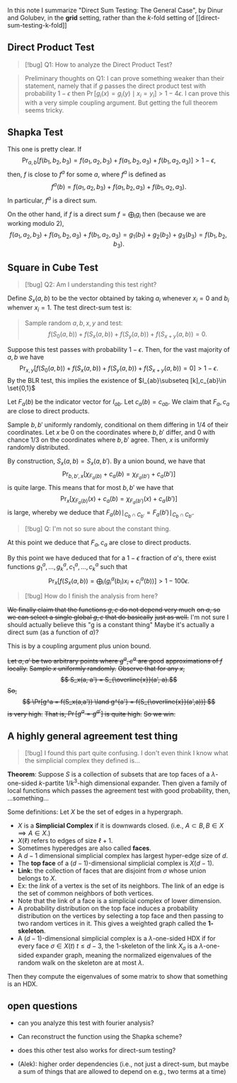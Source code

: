 In this note I summarize "Direct Sum Testing: The General Case", by Dinur and Golubev, in the **grid** setting, rather than the $k$-fold setting of [[direct-sum-testing-k-fold]]
## Direct Product Test
> [!bug] Q1: How to analyze the Direct Product Test?

> Preliminary thoughts on Q1:
> I can prove something weaker than their statement, namely that if $g$ passes the direct product test with probability $1-\epsilon$ then
> $\Pr[g_i(x)=g_i(y)\mid x_i = y_i]>1-4\epsilon.$
> I can prove this with a very simple coupling argument. But getting the full theorem seems tricky.

## Shapka Test
This one is pretty clear. 
If 
$$\Pr_{a,b}[f(b_1,b_2,b_3)=f(a_1,a_2,b_3)+f(a_1,b_2,a_3)+f(b_1,a_2,a_3)]>1-\epsilon,$$
then, $f$ is close to $f^{a}$ for some $a$, where $f^{a}$ is
defined as 
$$ f^{a}(b)  = f(a_1,a_2,b_3)+f(a_1,b_2,a_3)+f(b_1,a_2,a_3). $$ 
In particular, $f^{a}$ is a direct sum. 

On the other hand, if $f$ is a direct sum $f=\bigoplus_i g_i$ then
(because we are working modulo $2$),
$$ f(a_1,a_2,b_3)+f(a_1,b_2,a_3)+f(b_1,a_2,a_3) = g_1(b_1)+g_2(b_2)+g_3(b_3) = f(b_1,b_2,b_3).$$ 

## Square in Cube Test
>[!bug] Q2: Am I understanding this test right? 

Define $S_x(a,b)$ to be the vector obtained by taking $a_i$
whenever $x_i = 0$ and  $b_i$ whenver $x_i = 1$. 
The test direct-sum test is: 

> Sample random $a,b,x,y$ and test:
> $$ f(S_0(a,b)) + f(S_x(a,b))+ f(S_y(a,b))+f(S_{x+y}(a,b))=0.$$ 

Suppose this test passes with probability $1-\epsilon$.
Then, for the vast majority of $a,b$ we have
$$ \Pr_{x,y}[f(S_0(a,b)) + f(S_x(a,b))+ f(S_y(a,b))+f(S_{x+y}(a,b))=0]>1-\epsilon.$$ 
By the BLR test, this implies the existence of $I_{ab}\subseteq [k],c_{ab}\in \set{0,1}$

Let $F_a(b)$ be the indicator vector for $I_{ab}$. Let $c_a(b) = c_{ab}$.
We claim that $F_a,c_a$ are close to direct products. 

Sample $b,b'$ uniformly randomly, conditional on them differing in $1/4$ of their coordinates. 
Let $x$ be $0$ on the coordinates where $b,b'$ differ, and $0$
with chance $1/3$ on the coordinates where $b,b'$ agree. 
Then, $x$ is uniformly randomly distributed. 

By construction, $S_x(a,b) = S_x(a,b')$.
By a union bound, we have that 
$$ \Pr_{b,b',x} [\chi_{F_a(b)}+c_a(b) = \chi_{F_a(b')}+c_a(b')] $$ 
is quite large.
This means that for most $b,b'$ we have that 
$$ \Pr_{x} [\chi_{F_a(b)}(x)+c_a(b) = \chi_{F_a(b')}(x)+c_a(b')] $$ 
is large, whereby we deduce that $F_a(b)\mid_{C_b\cap C_{b'}} = F_a(b')\mid_{C_b\cap C_{b'}}$.

>[!bug] Q: I'm not so sure about the constant thing.

At this point we deduce that $F_a,c_a$ are close to direct products. 

By this point we have deduced that for a $1-\epsilon$ fraction of
$a$'s, there exist functions $g^{a}_1,\ldots,g^a_k,c^a_1, \ldots, c^a_k$ such that 
$$ \Pr_x [f(S_x(a,b)) = \bigoplus_i (g_i^a(b_i)x_i+c^a_i(b))] > 1-100\epsilon.$$ 
> [!bug]
How do I finish the analysis from here?

~~We finally claim that the functions $g,c$ do not depend very much~~
~~on $a$, so we can select a single global $g,c$ that do basically~~
~~just as well.~~ 
I'm not sure I should actually believe this "g is a constant thing"
Maybe it's actually a direct sum (as a function of $a$)?

This is by a coupling argument plus union bound.

~~Let $a,a'$ be two arbitrary points where $g^a,c^a$ are good~~
~~approximations of $f$ locally.~~ 
~~Sample $x$ uniformly randomly.~~ 
~~Observe that for any $x$,~~
~~$$ S_x(a, a') = S_{\overline{x}}(a', a).$$~~ 
~~So,~~ 
~~$$ \Pr[g^a = f(S_x(a,a')) \land g^{a'} = f(S_{\overline{x}}(a',a))] $$~~ 
~~is very high.~~
~~That is, $\Pr[g^a = g^{a'}]$ is quite high.~~ 
~~So we win.~~ 

## A highly general agreement test thing

>[!bug] I found this part quite confusing.
>I don't even think I know what the simplicial complex they defined is...

**Theorem**: Suppose $S$ is a collection of subsets that are top faces of a $\lambda$-one-sided $k$-partite $1/k^3$-high dimensional  expander. 
Then given a family of local functions which passes the agreement test with good probability, then, ...something...

Some definitions: 
Let $X$ be the set of edges in a hypergraph.
- $X$ is a **Simplicial Complex** if it is downwards closed. (i.e., $A\subset B, B\in X \implies A\in X$.)
- $X(\ell)$ refers to edges of size $\ell+1$.
- Sometimes hyperedges are also called **faces**. 
- A $d-1$ dimensional simplicial complex has largest hyper-edge size of $d$. 
- The **top face** of a $(d-1)$-dimensional simplicial complex is $X(d-1)$.
- **Link:** the collection of faces that are disjoint from $\sigma$ whose union belongs to $X$.
- Ex: the *link* of a vertex is the set  of its neighbors. The link of an edge is the set of common neighbors of both vertices. 
- Note that the link of a face is a simplicial complex of lower dimension.
- A probability distribution on the top face induces a probability distribution on the vertices by selecting a top face and then passing to two random vertices in it. This gives a weighted graph called the **$1$-skeleton**.
- A $(d-1)$-dimensional simplicial complex is a $\lambda$-one-sided HDX if for every face $\sigma\in X(t)$  $t\le d-3$, the $1$-skeleton of the link $X_\sigma$ is a $\lambda$-one-sided expander graph, meaning the normalized eigenvalues of the random walk on the skeleton are at most $\lambda$. 

Then they compute the eigenvalues of some matrix to show that something is an HDX.
## open questions
- can you analyze this test with fourier analysis?
- Can reconstruct the function using the Shapka scheme?
- does this other test also works for direct-sum testing?

- (Alek): higher order dependencies (i.e., not just a direct-sum, but maybe a sum of things that are allowed to depend on e.g., two terms at a time)
